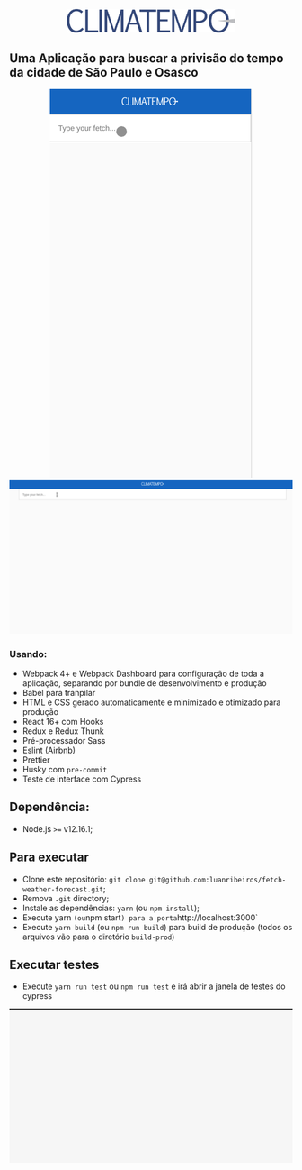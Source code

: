 <p align="center">
  <a href="http://www.climatempo.com.br">
      <img src=".github/logo.png" alt="Climatempo" width="300px"/>
  </a>
</p>

## Uma Aplicação para buscar a privisão do tempo da cidade de São Paulo e Osasco

<p align="center">
<img src="./.github/climatempo-mobile.gif" alt="Gif Climatempo Mobile"/>

<img src="./.github/climatempo-web.gif" alt="Gif Climatempo Web" />
</p>

### Usando:

- Webpack 4+ e Webpack Dashboard para configuração de toda a aplicação, separando por bundle de desenvolvimento e produção
- Babel para tranpilar
- HTML e CSS gerado automaticamente e minimizado e otimizado para produção
- React 16+ com Hooks
- Redux e Redux Thunk
- Pré-processador Sass
- Eslint (Airbnb)
- Prettier
- Husky com `pre-commit`
- Teste de interface com Cypress

## Dependência:

- Node.js `>=` v12.16.1;

## Para executar

- Clone este repositório: `git clone git@github.com:luanribeiros/fetch-weather-forecast.git`;
- Remova `.git` directory;
- Instale as dependências: `yarn` (ou `npm install`);
- Execute yarn `(ou`npm start`) para a porta`http://localhost:3000`
- Execute `yarn build` (ou `npm run build`) para build de produção (todos os arquivos vão para o diretório `build-prod`)

## Executar testes

- Execute `yarn run test` ou `npm run test` e irá abrir a janela de testes do cypress

<p align="center">
<img src="./.github/climatempo-test.gif" alt="Gif Climatempo Test" />
</p>
